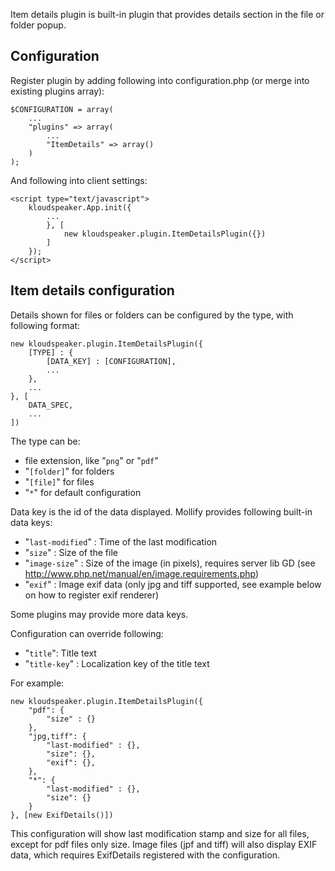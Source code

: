 Item details plugin is built-in plugin that provides details section in the file or folder popup.

## Configuration

Register plugin by adding following into configuration.php (or merge into existing plugins array):


	$CONFIGURATION = array(
		...
		"plugins" => array(
			...
			"ItemDetails" => array()
		)
	);


And following into client settings:


	<script type="text/javascript">
		kloudspeaker.App.init({
			...
			}, [
				new kloudspeaker.plugin.ItemDetailsPlugin({})
			]
		});
	</script>


## Item details configuration

Details shown for files or folders can be configured by the type, with following format:


	new kloudspeaker.plugin.ItemDetailsPlugin({
		[TYPE] : {
			[DATA_KEY] : [CONFIGURATION],
			...
		},
		...
	}, [
		DATA_SPEC,
		...
	])


The type can be:
 * file extension, like "`png`" or "`pdf`"
 * "`[folder]`" for folders
 * "`[file]`" for files
 * "`*`" for default configuration

Data key is the id of the data displayed. Mollify provides following built-in data keys:
 * "`last-modified`" : Time of the last modification
 * "`size`" : Size of the file
 * "`image-size`" : Size of the image (in pixels), requires server lib GD (see http://www.php.net/manual/en/image.requirements.php)
 * "`exif`" : Image exif data (only jpg and tiff supported, see example below on how to register exif renderer)

Some plugins may provide more data keys.

Configuration can override following:
 * "`title`": Title text
 * "`title-key`" : Localization key of the title text

For example:

	new kloudspeaker.plugin.ItemDetailsPlugin({
		"pdf": {
			"size" : {}
		},
		"jpg,tiff": {
			"last-modified" : {},
			"size": {},
			"exif": {},
		},
		"*": {
			"last-modified" : {},
			"size": {}
		}
	}, [new ExifDetails()])

This configuration will show last modification stamp and size for all files, except for pdf files only size. Image files (jpf and tiff) will also display EXIF data, which requires ExifDetails registered with the configuration.